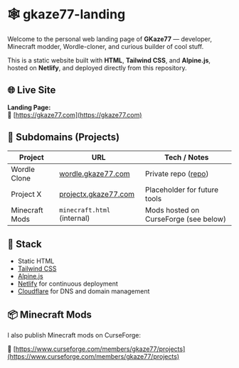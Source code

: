 # 🕸️ gkaze77-landing

Welcome to the personal web landing page of **GKaze77** — developer, Minecraft modder, Wordle-cloner, and curious builder of cool stuff.

This is a static website built with **HTML**, **Tailwind CSS**, and **Alpine.js**, hosted on **Netlify**, and deployed directly from this repository.

## 🌐 Live Site

**Landing Page:**  
🔗 [https://gkaze77.com](https://gkaze77.com)

## 🚀 Subdomains (Projects)

| Project         | URL                                 | Tech / Notes                              |
|----------------|--------------------------------------|-------------------------------------------|
| Wordle Clone    | [wordle.gkaze77.com](https://wordle.gkaze77.com) | Private repo ([repo](https://github.com/GKaZe77/gkaze77-wordle)) |
| Project X       | [projectx.gkaze77.com](https://projectx.gkaze77.com) | Placeholder for future tools |
| Minecraft Mods  | `minecraft.html` (internal)         | Mods hosted on CurseForge (see below)     |

## 🧱 Stack

- Static HTML
- [Tailwind CSS](https://tailwindcss.com/)
- [Alpine.js](https://alpinejs.dev/)
- [Netlify](https://www.netlify.com/) for continuous deployment
- [Cloudflare](https://www.cloudflare.com/) for DNS and domain management

## 📦 Minecraft Mods

I also publish Minecraft mods on CurseForge:

🔗 [https://www.curseforge.com/members/gkaze77/projects](https://www.curseforge.com/members/gkaze77/projects)